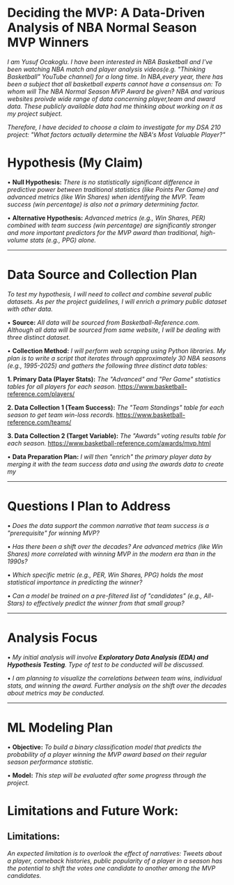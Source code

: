 # Deciding the MVP: A Data-Driven Analysis of NBA Normal Season MVP Winners
*I am Yusuf Ocakoglu. I have been interested in NBA Basketball and I've been watching NBA match and player analysis videos(e.g. "Thinking Basketball" YouTube channel) for a long time. In NBA,every year, there has been a subject that all basketball experts cannot have a consensus on: To whom will The NBA Normal Season MVP Award be given? NBA and various websites proivde wide range of data concerning player,team and award data. These publicly available data had me thinking about working on it as my project subject.*

*Therefore, I have decided to choose a claim to investigate for my DSA 210 project: "What factors actually determine the NBA's Most Valuable Player?"*



# Hypothesis (My Claim)
•	**Null Hypothesis:** *There is no statistically significant difference in predictive power between traditional statistics (like Points Per Game) and advanced metrics (like Win Shares) when identifying the MVP. Team success (win percentage) is also not a primary determining factor.*

•	**Alternative Hypothesis:** *Advanced metrics (e.g., Win Shares, PER) combined with team success (win percentage) are significantly stronger and more important predictors for the MVP award than traditional, high-volume stats (e.g., PPG) alone.*

________________________________________
# Data Source and Collection Plan
*To test my hypothesis, I will need to collect and combine several public datasets. As per the project guidelines, I will enrich a primary public dataset with other data.*

•	**Source:** *All data will be sourced from Basketball-Reference.com. Although all data will be sourced from same website, I will be dealing with three distinct dataset.*

•	**Collection Method:**  *I will perform web scraping using Python libraries. My plan is to write a script that iterates through approximately 30 NBA seasons (e.g., 1995-2025) and gathers the following three distinct data tables:*

 **1.	Primary Data (Player Stats):** *The "Advanced" and "Per Game" statistics tables for all players for each season.*
 https://www.basketball-reference.com/players/
 
 **2. Data Collection 1 (Team Success):** *The "Team Standings" table for each season to get team win-loss records.*
 https://www.basketball-reference.com/teams/
 
**3.	Data Collection 2 (Target Variable):** *The "Awards" voting results table for each season.*
https://www.basketball-reference.com/awards/mvp.html

•	**Data Preparation Plan:** *I will then "enrich" the primary player data by merging it with the team success data and using the awards data to create my*

________________________________________
# Questions I Plan to Address
•	*Does the data support the common narrative that team success is a "prerequisite" for winning MVP?*

•	*Has there been a shift over the decades? Are advanced metrics (like Win Shares) more correlated with winning MVP in the modern era than in the 1990s?*

•	*Which specific metric (e.g., PER, Win Shares, PPG) holds the most statistical importance in predicting the winner?*

•	*Can a model be trained on a pre-filtered list of "candidates" (e.g., All-Stars) to effectively predict the winner from that small group?*
________________________________________
# Analysis Focus

•	*My initial analysis will involve **Exploratory Data Analysis (EDA) and Hypothesis Testing**. Type of test to be conducted will be discussed.*

•	*I am planning to visualize the correlations between team wins, individual stats, and winning the award. Further analysis on the shift over the decades about metrics may be conducted.*
________________________________________
# ML Modeling Plan

•	**Objective:**
*To build a binary classification model that predicts the probability of a player winning the MVP award based on their regular season performance statistic.*

•	**Model:**
*This step will be evaluated after some progress through the project.*

# Limitations and Future Work:
  ## Limitations:
   *An expected limitation is to overlook the effect of narratives: Tweets about a player, comeback histories, public popularity of a player in a season has the potential to shift the votes one candidate to another among the MVP candidates.*


